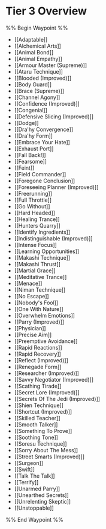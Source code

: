 # Tier 3 Overview
 
%% Begin Waypoint %%
- [[Adaptable]]
- [[Alchemical Arts]]
- [[Animal Bond]]
- [[Animal Empathy]]
- [[Armour Master (Supreme)]]
- [[Ataru Technique]]
- [[Blooded (Improved)]]
- [[Body Guard]]
- [[Brace (Supreme)]]
- [[Channel Agony]]
- [[Confidence (Improved)]]
- [[Congenial]]
- [[Defensive Slicing (Improved)]]
- [[Dodge]]
- [[Dra'hy Convergence]]
- [[Dra'hy Form]]
- [[Embrace Your Hate]]
- [[Exhaust Port]]
- [[Fall Back!]]
- [[Fearsome]]
- [[Feint]]
- [[Field Commander]]
- [[Foregone Conclusion]]
- [[Foreseeing Planner (Improved)]]
- [[Freerunning]]
- [[Full Throttle]]
- [[Go Without]]
- [[Hard Headed]]
- [[Healing Trance]]
- [[Hunters Quarry]]
- [[Identify Ingredients]]
- [[Indistinguishable (Improved)]]
- [[Intense Focus]]
- [[Learning Opportunities]]
- [[Makashi Technique]]
- [[Makashi Thrust]]
- [[Martial Grace]]
- [[Meditative Trance]]
- [[Menace]]
- [[Niman Technique]]
- [[No Escape]]
- [[Nobody's Fool]]
- [[One With Nature]]
- [[Overwhelm Emotions]]
- [[Parry (Improved)]]
- [[Physician]]
- [[Precise Aim]]
- [[Preemptive Avoidance]]
- [[Rapid Reactions]]
- [[Rapid Recovery]]
- [[Reflect (Improved)]]
- [[Renegade Form]]
- [[Researcher (Improved)]]
- [[Savvy Negotiator (Improved)]]
- [[Scathing Tirade]]
- [[Secret Lore (Improved)]]
- [[Secrets Of The Jedi (Improved)]]
- [[Shien Technique]]
- [[Shortcut (Improved)]]
- [[Skilled Teacher]]
- [[Smooth Talker]]
- [[Something To Prove]]
- [[Soothing Tone]]
- [[Soresu Technique]]
- [[Sorry About The Mess]]
- [[Street Smarts (Improved)]]
- [[Surgeon]]
- [[Swift]]
- [[Talk The Talk]]
- [[Terrify]]
- [[Unarmed Parry]]
- [[Unearthed Secrets]]
- [[Unrelenting Skeptic]]
- [[Unstoppable]]

%% End Waypoint %%
